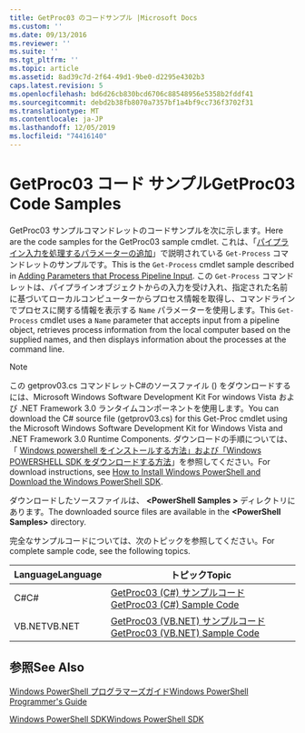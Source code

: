 ```yaml
---
title: GetProc03 のコードサンプル |Microsoft Docs
ms.custom: ''
ms.date: 09/13/2016
ms.reviewer: ''
ms.suite: ''
ms.tgt_pltfrm: ''
ms.topic: article
ms.assetid: 8ad39c7d-2f64-49d1-9be0-d2295e4302b3
caps.latest.revision: 5
ms.openlocfilehash: bd6d26cb830bcd6706c88548956e5358b2fddf41
ms.sourcegitcommit: debd2b38fb8070a7357bf1a4bf9cc736f3702f31
ms.translationtype: MT
ms.contentlocale: ja-JP
ms.lasthandoff: 12/05/2019
ms.locfileid: "74416140"
---
```

# <a name="getproc03-code-samples"></a><span data-ttu-id="b6a19-102">GetProc03 コード サンプル</span><span class="sxs-lookup"><span data-stu-id="b6a19-102">GetProc03 Code Samples</span></span>

<span data-ttu-id="b6a19-103">GetProc03 サンプルコマンドレットのコードサンプルを次に示します。</span><span class="sxs-lookup"><span data-stu-id="b6a19-103">Here are the code samples for the GetProc03 sample cmdlet.</span></span> <span data-ttu-id="b6a19-104">これは、「[パイプライン入力を処理するパラメーターの追加](../cmdlet/adding-parameters-that-process-pipeline-input.md)」で説明されている `Get-Process` コマンドレットのサンプルです。</span><span class="sxs-lookup"><span data-stu-id="b6a19-104">This is the `Get-Process` cmdlet sample described in [Adding Parameters that Process Pipeline Input](../cmdlet/adding-parameters-that-process-pipeline-input.md).</span></span> <span data-ttu-id="b6a19-105">この `Get-Process` コマンドレットは、パイプラインオブジェクトからの入力を受け入れ、指定された名前に基づいてローカルコンピューターからプロセス情報を取得し、コマンドラインでプロセスに関する情報を表示する `Name` パラメーターを使用します。</span><span class="sxs-lookup"><span data-stu-id="b6a19-105">This `Get-Process` cmdlet uses a `Name` parameter that accepts input from a pipeline object, retrieves process information from the local computer based on the supplied names, and then displays information about the processes at the command line.</span></span>

> [!NOTE]
> <span data-ttu-id="b6a19-106">この getprov03.cs コマンドレットC#のソースファイル () をダウンロードするには、Microsoft Windows Software Development Kit For windows Vista および .NET Framework 3.0 ランタイムコンポーネントを使用します。</span><span class="sxs-lookup"><span data-stu-id="b6a19-106">You can download the C# source file (getprov03.cs) for this Get-Proc cmdlet using the Microsoft Windows Software Development Kit for Windows Vista and .NET Framework 3.0 Runtime Components.</span></span> <span data-ttu-id="b6a19-107">ダウンロードの手順については、「 [Windows powershell をインストールする方法」および「Windows POWERSHELL SDK をダウンロードする方法](/powershell/scripting/developer/installing-the-windows-powershell-sdk)」を参照してください。</span><span class="sxs-lookup"><span data-stu-id="b6a19-107">For download instructions, see [How to Install Windows PowerShell and Download the Windows PowerShell SDK](/powershell/scripting/developer/installing-the-windows-powershell-sdk).</span></span>
>
> <span data-ttu-id="b6a19-108">ダウンロードしたソースファイルは、 **\<PowerShell Samples >** ディレクトリにあります。</span><span class="sxs-lookup"><span data-stu-id="b6a19-108">The downloaded source files are available in the **\<PowerShell Samples>** directory.</span></span>

<span data-ttu-id="b6a19-109">完全なサンプルコードについては、次のトピックを参照してください。</span><span class="sxs-lookup"><span data-stu-id="b6a19-109">For complete sample code, see the following topics.</span></span>

|<span data-ttu-id="b6a19-110">Language</span><span class="sxs-lookup"><span data-stu-id="b6a19-110">Language</span></span>|<span data-ttu-id="b6a19-111">トピック</span><span class="sxs-lookup"><span data-stu-id="b6a19-111">Topic</span></span>|
|--------------|-----------|
|<span data-ttu-id="b6a19-112">C#</span><span class="sxs-lookup"><span data-stu-id="b6a19-112">C#</span></span>|[<span data-ttu-id="b6a19-113">GetProc03 (C#) サンプルコード</span><span class="sxs-lookup"><span data-stu-id="b6a19-113">GetProc03 (C#) Sample Code</span></span>](./getproc03-csharp-sample-code.md)|
|<span data-ttu-id="b6a19-114">VB.NET</span><span class="sxs-lookup"><span data-stu-id="b6a19-114">VB.NET</span></span>|[<span data-ttu-id="b6a19-115">GetProc03 (VB.NET) サンプルコード</span><span class="sxs-lookup"><span data-stu-id="b6a19-115">GetProc03 (VB.NET) Sample Code</span></span>](./getproc03-vb-net-sample-code.md)|

## <a name="see-also"></a><span data-ttu-id="b6a19-116">参照</span><span class="sxs-lookup"><span data-stu-id="b6a19-116">See Also</span></span>

[<span data-ttu-id="b6a19-117">Windows PowerShell プログラマーズガイド</span><span class="sxs-lookup"><span data-stu-id="b6a19-117">Windows PowerShell Programmer's Guide</span></span>](./windows-powershell-programmer-s-guide.md)

[<span data-ttu-id="b6a19-118">Windows PowerShell SDK</span><span class="sxs-lookup"><span data-stu-id="b6a19-118">Windows PowerShell SDK</span></span>](../windows-powershell-reference.md)
